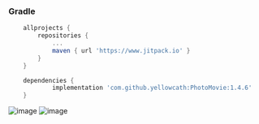 ### Gradle
``` groovy 
    allprojects {
		repositories {
			...
			maven { url 'https://www.jitpack.io' }
		}
	}
```

``` groovy 
	dependencies {
	        implementation 'com.github.yellowcath:PhotoMovie:1.4.6'
	}
```
![image](https://github.com/yellowcath/PhotoMovie/raw/master/readme/filter.gif)
![image](https://github.com/yellowcath/PhotoMovie/raw/master/readme/transfer.gif)